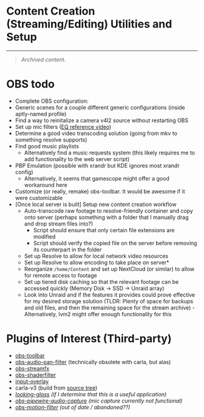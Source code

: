 # Content Creation (Streaming/Editing) Utilities and Setup

---
> _Archived content._

# OBS todo
- Complete OBS configuration:
- Generic scenes for a couple different generic configurations (inside aptly-named profile)
- Find a way to reinitalize a camera v4l2 source without restarting OBS
- Set up mic filters ([EQ reference video](https://www.youtube.com/watch?v=pjMCyLsRNig))
- Determine a good video transcoding solution (going from mkv to something resolve supports)
- Find good music playlists 
	- Alternatively find a music requests system (this likely requires me to add functionality to the web server script)
- PBP Emulation (possible with xrandr but KDE ignores most xrandr config)
	- Alternatively, it seems that gamescope might offer a good workaround here
- Customize (or really, remake) obs-toolbar. It would be awesome if it were customizable 
- [Once local server is built] Setup new content creation workflow
	- Auto-transcode raw footage to resolve-friendly container and copy onto server (perhaps something with a folder that I manually drag and drop stream files into?)
		- Script should ensure that only certain file extensions are modified
		- Script should verify the copied file on the server before removing its counterpart in the folder
	- Set up Resolve to allow for local network video resources
	- Set up Resolve to allow encoding to take place on server\*
	- Reorganize `/home/Content` and set up NextCloud (or similar) to allow for remote access to footage
	- Set up tiered disk caching so that the relevant footage can be accessed quickly (Memory Disk -> SSD -> Unraid array)
	- Look into Unraid and if the features it provides could prove effective for my desired storage solution (TLDR: Plenty of space for backups and old files, and then the remaining space for the stream archive) - Alternatively, lvm2 might offer enough functionality for this

# Plugins of Interest (Third-party)
- [obs-toolbar](https://obsproject.com/forum/resources/obs-toolbar.1650/)
- [obs-audio-pan-filter](https://obsproject.com/forum/resources/audio-pan-filter.1042/) (technically obsolete with carla, but alas)
- [obs-streamfx](https://obsproject.com/forum/resources/streamfx-for-obs%C2%AE-studio.578/)
- [obs-shaderfilter](https://obsproject.com/forum/resources/obs-shaderfilter.1736/)
- [input-overlay](https://obsproject.com/forum/resources/input-overlay.552/)
- carla-v3 (build from [source tree](https://github.com/falkTX/obs-studio/tree/carla-v3))
- *[looking-glass](https://looking-glass.io/docs/B6/obs/) (if I determine that this is a useful application)*
- *[obs-pipewire-audio-capture](https://obsproject.com/forum/resources/pipewire-audio-capture.1458/) (mic capture currently not functional)*
- *[obs-motion-filter](https://obsproject.com/forum/resources/motion-effect.668/) (out of date / abandoned??)*